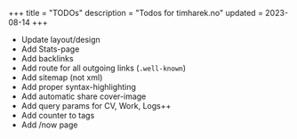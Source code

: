 +++
title = "TODOs"
description = "Todos for timharek.no"
updated = 2023-08-14
+++

- Update layout/design
- Add Stats-page
- Add backlinks
- Add route for all outgoing links (`.well-known`)
- Add sitemap (not xml)
- Add proper syntax-highlighting
- Add automatic share cover-image
- Add query params for CV, Work, Logs++
- Add counter to tags
- Add /now page
